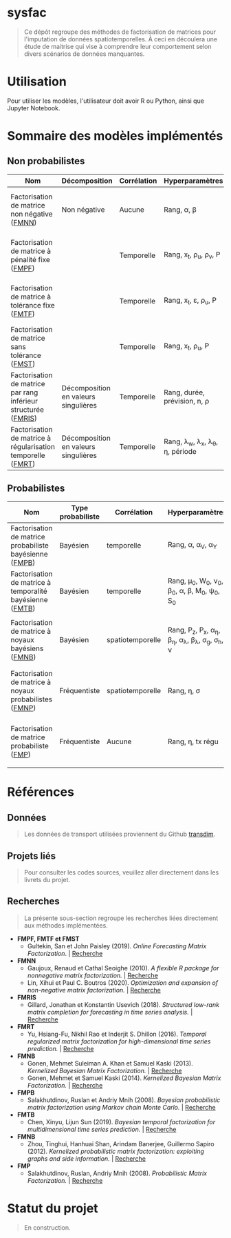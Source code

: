 # sysfac

> Ce dépôt regroupe des méthodes de factorisation de matrices pour l'imputation de données spatiotemporelles. À ceci en découlera une étude de maitrise qui vise à comprendre leur comportement selon divers scénarios de données manquantes. 

# Utilisation

Pour utiliser les modèles, l'utilisateur doit avoir R ou Python, ainsi que Jupyter Notebook. 

# Sommaire des modèles implémentés

## Non probabilistes
| Nom | Décomposition | Corrélation | Hyperparamètres | Notes | Anglais |
| --- | --- | --- | --- | --- | --- | 
| Factorisation de matrice non négative ([FMNN](https://github.com/antoML/sysfac/blob/master/NP_FM-NonNegative_NMF.ipynb)) | Non négative | Aucune | <p>Rang,  &alpha;,  &beta;</p> |  | Non-negative matrix factorization (NNMF) |
| Factorisation de matrice à pénalité fixe ([FMPF](https://github.com/antoML/sysfac/blob/master/NP_FM-ApprentissageIncremental_OMF.ipynb)) |  | Temporelle | <p>Rang,  x<sub>t</sub>,  &rho;<sub>u</sub>,  &rho;<sub>v</sub>,  P</p> | Apprentissage incrémental | Fixed penalty matrix factorization (FPMF) |
| Factorisation de matrice à tolérance fixe ([FMTF](https://github.com/antoML/sysfac/blob/master/NP_FM-ApprentissageIncremental_OMF.ipynb)) |  | Temporelle | <p>Rang,  x<sub>t</sub>,  &epsilon;,  &rho;<sub>u</sub>,  P</p> | Apprentissage incrémental | Fixed tolerance matrix factorization (FTMF) |
| Factorisation de matrice sans tolérance ([FMST](https://github.com/antoML/sysfac/blob/master/NP_FM-ApprentissageIncremental_OMF.ipynb)) |  | Temporelle | <p>Rang,  x<sub>t</sub>,  &rho;<sub>u</sub>,  P</p> | Apprentissage incrémental | Zero tolerance matrix factorization ([ZTMF](https://github.com/antoML/sysfac/blob/master/NP_FM-ApprentissageIncremental_OMF.ipynb)) |
| Factorisation de matrice par rang inférieur structurée ([FMRIS](https://github.com/antoML/sysfac/blob/master/NP_FM-RangInferieurStructure_SLRMC.ipynb)) | Décomposition en valeurs singulières | Temporelle | <p>Rang,  durée,  prévision,  n,  &rho;</p> | Ligne par ligne | Structured low rank matrix completion (SLRMC) |
| Factorisation de matrice à régularisation temporelle ([FMRT](https://github.com/antoML/sysfac/blob/master/NP_FM-RegularisationTemporelle_TRMF.ipynb)) | Décomposition en valeurs singulières | Temporelle | <p>Rang,  &lambda;<sub>w</sub>,  &lambda;<sub>x</sub>,  &lambda;<sub>&theta;</sub>,  &eta;,  période</p> |  | Temporal regularized matrix factorization (TRMF) |

## Probabilistes
| Nom | Type probabiliste | Corrélation | Hyperparamètres | Optimisation | Notes | Anglais |
| --- | --- | --- | --- | --- | --- | --- |
| Factorisation de matrice probabiliste bayésienne ([FMPB](https://github.com/antoML/sysfac/blob/master/PBG_FM-ProbabilisteBayesienne_BPMF.ipynb)) | Bayésien | temporelle | <p>Rang,  &alpha;,  &alpha;<sub>V</sub>,  &alpha;<sub>Y</sub></p> | MCCM |  | Bayesian probabilistic matrix factorization (BPMF) |
| Factorisation de matrice à temporalité bayésienne ([FMTB](https://github.com/antoML/sysfac/blob/master/PBG_FM-TemporelleBayesienne_BTMF.ipynb)) | Bayésien | temporelle | <p>Rang,  &mu;<sub>0</sub>,  W<sub>0</sub>,  &nu;<sub>0</sub>,  &beta;<sub>0</sub>,  &alpha;,  &beta;,  M<sub>0</sub>,  &psi;<sub>0</sub>,  S<sub>0</sub></p> | MCCM |  | Bayesian temporal matrix factorization (BTMF) |
| Factorisation de matrice à noyaux bayésiens ([FMNB](https://github.com/antoML/sysfac/blob/master/PBG_FM-NoyauxBayesiens_KBMF.ipynb)) | Bayésien | spatiotemporelle | <p>Rang,  P<sub>z</sub>,  P<sub>x</sub>,  &alpha;<sub>&eta;</sub>,  &beta;<sub>&eta;</sub>,  &alpha;<sub>&lambda;</sub>,  &beta;<sub>&lambda;</sub>,  &sigma;<sub>g</sub>,  &sigma;<sub>h</sub>,  &nu;</p> | Variationel |  Noyaux : <p>Exponentiel<br>Gaussien<br>Périodique<p> | Kernelized bayesian matrix factorization (KBMF) |
| Factorisation de matrice à noyaux probabilistes ([FMNP](https://github.com/antoML/sysfac/blob/master/PFG_FM-NoyauxProbabilistes_KPMF.ipynb)) | Fréquentiste | spatiotemporelle | <p>Rang,  &eta;,  &sigma;</p> | DG/DGS |  Noyaux : <p>Exponentiel<br>Gaussien<br>Périodique<p> | Kernelized probabilistic matrix factorization (KPMF) |
| Factorisation de matrice probabiliste ([FMP](https://github.com/antoML/sysfac/blob/master/PFG_FM-Probabiliste_PMF.ipynb)) | Fréquentiste| Aucune | <p>Rang,  &eta;,  tx régu</p> | DG | Variantes : <p>Prieures adaptatives<br>Contraintes</p> | Probabilistic matrix factorization (PMF) |


# Références
## Données
> Les données de transport utilisées proviennent du Github [transdim](https://github.com/xinychen/transdim). 

## Projets liés
> Pour consulter les codes sources, veuillez aller directement dans les livrets du projet. 

## Recherches
> La présente sous-section regroupe les recherches liées directement aux méthodes implémentées.

- **FMPF,  FMTF  et  FMST**
  - Gultekin, San et John Paisley (2019). *Online Forecasting Matrix Factorization*. | [Recherche](https://arxiv.org/abs/1712.08734)  
- **FMNN**
  - Gaujoux, Renaud et Cathal Seoighe (2010). *A flexible R package for nonnegative matrix factorization.* | [Recherche](https://bmcbioinformatics.biomedcentral.com/articles/10.1186/1471-2105-11-367)  
  - Lin, Xihui et Paul C. Boutros (2020). *Optimization and expansion of non-negative matrix factorization.* | [Recherche](https://www.ncbi.nlm.nih.gov/pmc/articles/PMC6945623/)  
- **FMRIS**
  - Gillard, Jonathan et Konstantin Usevich (2018). *Structured low-rank matrix completion for forecasting in time series analysis.* | [Recherche](https://arxiv.org/abs/1802.08242)  
- **FMRT**
  - Yu, Hsiang-Fu, Nikhil Rao et Inderjit S. Dhillon (2016). *Temporal regularized matrix factorization for high-dimensional time series prediction.* | [Recherche](https://papers.nips.cc/paper/6160-temporal-regularized-matrix-factorization-for-high-dimensional-time-series-prediction)  
- **FMNB**
  - Gonen, Mehmet Suleiman A. Khan et Samuel Kaski (2013). *Kernelized Bayesian Matrix Factorization.* | [Recherche](http://proceedings.mlr.press/v28/gonen13a.html)  
  - Gonen, Mehmet et Samuel Kaski (2014). *Kernelized Bayesian Matrix Factorization.* | [Recherche](10.1109/TPAMI.2014.2313125)  
- **FMPB**
  - Salakhutdinov, Ruslan et Andriy Mnih (2008). *Bayesian probabilistic matrix factorization using Markov chain Monte Carlo.* | [Recherche](https://doi.org/10.1145/1390156.1390267)  
- **FMTB**
  - Chen, Xinyu, Lijun Sun (2019). *Bayesian temporal factorization for multidimensional time series prediction.* | [Recherche](https://arxiv.org/abs/1910.06366)  
- **FMNB**
  - Zhou, Tinghui, Hanhuai Shan, Arindam Banerjee, Guillermo Sapiro (2012). *Kernelized probabilistic matrix factorization: exploiting graphs and side information.* | [Recherche](https://people.eecs.berkeley.edu/~tinghuiz/papers/sdm12_kpmf.pdf)  
- **FMP**
  - Salakhutdinov, Ruslan, Andriy Mnih (2008). *Probabilistic Matrix Factorization.* | [Recherche](https://dl.acm.org/doi/10.5555/2981562.2981720)  


# Statut du projet
> En construction.

